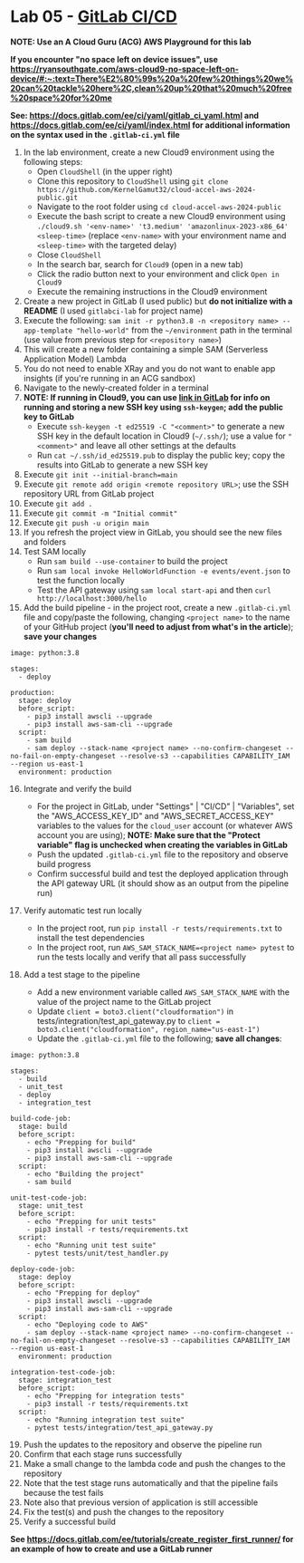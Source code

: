 # Lab 05 - [GitLab CI/CD](https://aws.amazon.com/blogs/apn/using-gitlab-ci-cd-pipeline-to-deploy-aws-sam-applications/)

**NOTE: Use an A Cloud Guru (ACG) AWS Playground for this lab**

**If you encounter "no space left on device issues", use https://ryansouthgate.com/aws-cloud9-no-space-left-on-device/#:~:text=There%E2%80%99s%20a%20few%20things%20we%20can%20tackle%20here%2C,clean%20up%20that%20much%20free%20space%20for%20me**

**See: https://docs.gitlab.com/ee/ci/yaml/gitlab_ci_yaml.html and https://docs.gitlab.com/ee/ci/yaml/index.html for additional information on the syntax used in the `.gitlab-ci.yml` file**

1. In the lab environment, create a new Cloud9 environment using the following steps:
    - Open `CloudShell` (in the upper right)
    - Clone this repository to `CloudShell` using `git clone https://github.com/KernelGamut32/cloud-accel-aws-2024-public.git`
    - Navigate to the root folder using `cd cloud-accel-aws-2024-public`
    - Execute the bash script to create a new Cloud9 environment using `./cloud9.sh '<env-name>' 't3.medium' 'amazonlinux-2023-x86_64' <sleep-time>` (replace `<env-name>` with your environment name and `<sleep-time>` with the targeted delay)
    - Close `CloudShell`
    - In the search bar, search for `Cloud9` (open in a new tab)
    - Click the radio button next to your environment and click `Open in Cloud9`
    - Execute the remaining instructions in the Cloud9 environment
1. Create a new project in GitLab (I used public) but **do not initialize with a README** (I used `gitlabci-lab` for project name)
1. Execute the following: `sam init -r python3.8 -n <repository name> --app-template "hello-world"` from the `~/environment` path in the terminal (use value from previous step for `<repository name>`)
1. This will create a new folder containing a simple SAM (Serverless Application Model) Lambda
1. You do not need to enable XRay and you do not want to enable app insights (if you're running in an ACG sandbox)
1. Navigate to the newly-created folder in a terminal
1. **NOTE: If running in Cloud9, you can use [link in GitLab](https://docs.gitlab.com/ee/user/ssh.html) for info on running and storing a new SSH key using `ssh-keygen`; add the public key to GitLab**
    - Execute `ssh-keygen -t ed25519 -C "<comment>"` to generate a new SSH key in the default location in Cloud9 (`~/.ssh/`); use a value for `"<comment>"` and leave all other settings at the defaults
    - Run `cat ~/.ssh/id_ed25519.pub` to display the public key; copy the results into GitLab to generate a new SSH key
1. Execute `git init --initial-branch=main`
1. Execute `git remote add origin <remote repository URL>`; use the SSH repository URL from GitLab project
1. Execute `git add .`
1. Execute `git commit -m "Initial commit"`
1. Execute `git push -u origin main`
1. If you refresh the project view in GitLab, you should see the new files and folders
1. Test SAM locally
    - Run `sam build --use-container` to build the project
    - Run `sam local invoke HelloWorldFunction -e events/event.json` to test the function locally
    - Test the API gateway using `sam local start-api` and then `curl http://localhost:3000/hello`
1. Add the build pipeline - in the project root, create a new `.gitlab-ci.yml` file and copy/paste the following, changing `<project name>` to the name of your GitHub project (**you'll need to adjust from what's in the article**); **save your changes**

```
image: python:3.8

stages:
  - deploy

production:
  stage: deploy
  before_script:
    - pip3 install awscli --upgrade
    - pip3 install aws-sam-cli --upgrade
  script:
    - sam build
    - sam deploy --stack-name <project name> --no-confirm-changeset --no-fail-on-empty-changeset --resolve-s3 --capabilities CAPABILITY_IAM --region us-east-1
  environment: production
```

16. Integrate and verify the build
    - For the project in GitLab, under "Settings" | "CI/CD" | "Variables", set the "AWS_ACCESS_KEY_ID" and "AWS_SECRET_ACCESS_KEY" variables to the values for the `cloud_user` account (or whatever AWS account you are using); **NOTE: Make sure that the "Protect variable" flag is unchecked when creating the variables in GitLab**
    - Push the updated `.gitlab-ci.yml` file to the repository and observe build progress
    - Confirm successful build and test the deployed application through the API gateway URL (it should show as an output from the pipeline run)

17. Verify automatic test run locally
    - In the project root, run `pip install -r tests/requirements.txt` to install the test dependencies
    - In the project root, run `AWS_SAM_STACK_NAME=<project name> pytest` to run the tests locally and verify that all pass successfully

18. Add a test stage to the pipeline
    - Add a new environment variable called `AWS_SAM_STACK_NAME` with the value of the project name to the GitLab project
    - Update `client = boto3.client("cloudformation")` in tests/integration/test_api_gateway.py to `client = boto3.client("cloudformation", region_name="us-east-1")`
    - Update the `.gitlab-ci.yml` file to the following; **save all changes**:

```
image: python:3.8

stages:
  - build
  - unit_test
  - deploy
  - integration_test

build-code-job:
  stage: build
  before_script:
    - echo "Prepping for build"
    - pip3 install awscli --upgrade
    - pip3 install aws-sam-cli --upgrade
  script:
    - echo "Building the project"
    - sam build

unit-test-code-job:
  stage: unit_test
  before_script:
    - echo "Prepping for unit tests"
    - pip3 install -r tests/requirements.txt
  script:
    - echo "Running unit test suite"
    - pytest tests/unit/test_handler.py

deploy-code-job:
  stage: deploy
  before_script:
    - echo "Prepping for deploy"
    - pip3 install awscli --upgrade
    - pip3 install aws-sam-cli --upgrade
  script:
    - echo "Deploying code to AWS"
    - sam deploy --stack-name <project name> --no-confirm-changeset --no-fail-on-empty-changeset --resolve-s3 --capabilities CAPABILITY_IAM --region us-east-1
  environment: production

integration-test-code-job:
  stage: integration_test
  before_script:
    - echo "Prepping for integration tests"
    - pip3 install -r tests/requirements.txt
  script:
    - echo "Running integration test suite"
    - pytest tests/integration/test_api_gateway.py
```

19. Push the updates to the repository and observe the pipeline run
20. Confirm that each stage runs successfully
21. Make a small change to the lambda code and push the changes to the repository
22. Note that the test stage runs automatically and that the pipeline fails because the test fails
23. Note also that previous version of application is still accessible
24. Fix the test(s) and push the changes to the repository
25. Verify a successful build

**See https://docs.gitlab.com/ee/tutorials/create_register_first_runner/ for an example of how to create and use a GitLab runner**
